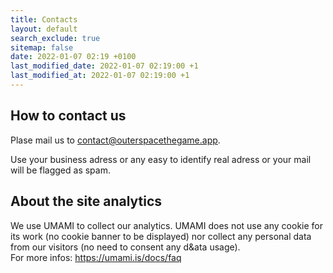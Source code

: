 ```yaml
---
title: Contacts
layout: default
search_exclude: true
sitemap: false
date: 2022-01-07 02:19 +0100
last_modified_date: 2022-01-07 02:19:00 +1
last_modified_at: 2022-01-07 02:19:00 +1
---
```


## How to contact us

Plase mail us to contact@outerspacethegame.app.  

Use your business adress or any easy to identify real adress or your mail will be flagged as spam.  

## About the site analytics

We use UMAMI to collect our analytics. UMAMI does not use any cookie for its work (no cookie banner to be displayed) nor collect any personal data from our visitors (no need to consent any d&ata usage).  
For more infos: https://umami.is/docs/faq  
